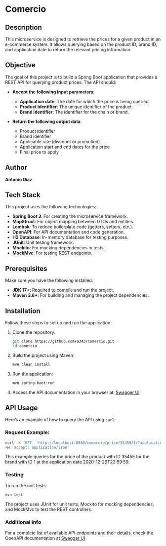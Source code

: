 # Comercio

## Description

This microservice is designed to retrieve the prices for a given product in an e-commerce system. It allows querying based on the product ID, brand ID, and application date to return the relevant pricing information.

## Objective

The goal of this project is to build a Spring Boot application that provides a REST API for querying product prices. The API should:

- **Accept the following input parameters**:
  - **Application date**: The date for which the price is being queried.
  - **Product identifier**: The unique identifier of the product.
  - **Brand identifier**: The identifier for the chain or brand.

- **Return the following output data**:
  - Product identifier
  - Brand identifier
  - Applicable rate (discount or promotion)
  - Application start and end dates for the price
  - Final price to apply

## Author

**Antonio Diaz**

## Tech Stack

This project uses the following technologies:

- **Spring Boot 3**: For creating the microservice framework.
- **MapStruct**: For object mapping between DTOs and entities.
- **Lombok**: To reduce boilerplate code (getters, setters, etc.).
- **OpenAPI**: For API documentation and code generation.
- **H2 Database**: In-memory database for testing purposes.
- **JUnit**: Unit testing framework.
- **Mockito**: For mocking dependencies in tests.
- **MockMvc**: For testing REST endpoints.

## Prerequisites

Make sure you have the following installed:

- **JDK 17+**: Required to compile and run the project.
- **Maven 3.8+**: For building and managing the project dependencies.

## Installation

Follow these steps to set up and run the application:

1. Clone the repository:

    ```bash
    git clone https://github.com/a343/comercio.git
    cd comercio
    ```

2. Build the project using Maven:

    ```bash
    mvn clean install
    ```

3. Run the application:

    ```bash
    mvn spring-boot:run
    ```

4. Access the API documentation in your browser at: [Swagger UI](http://localhost:8080/comercio/swagger-ui/index.html)

## API Usage

Here’s an example of how to query the API using `curl`:

### Request Example:

```bash
curl -X 'GET' 'http://localhost:8080/comercio/price/35455/1/?applicationDate=2020-12-29T23%3A59%3A59' \
-H 'accept: application/json'
```
This example queries for the price of the product with ID 35455 for the brand with ID 1 at the application date 2020-12-29T23:59:59.

### Testing
To run the unit tests:
```bash
mvn test
```
The project uses JUnit for unit tests, Mockito for mocking dependencies, and MockMvc to test the REST controllers.

### Additional Info

For a complete list of available API endpoints and their details, check the OpenAPI documentation at  [Swagger UI](http://localhost:8080/comercio/swagger-ui/index.html)